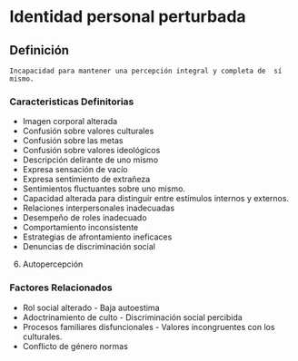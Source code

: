 # Identidad personal perturbada
## Definición
	Incapacidad para mantener una percepción integral y completa de  sí mismo.

### Caracteristicas Definitorias
- Imagen corporal alterada   
- Confusión sobre valores culturales   
- Confusión sobre las metas   
- Confusión sobre valores ideológicos   
- Descripción delirante de uno 
mismo   
- Expresa sensación de vacío   
- Expresa sentimiento de extrañeza   
- Sentimientos fluctuantes sobre uno 
mismo.    
- Capacidad alterada para 
distinguir entre estímulos 
internos y externos.   
- Relaciones interpersonales 
inadecuadas   
- Desempeño de roles inadecuado   
- Comportamiento inconsistente   
- Estrategias de afrontamiento 
ineficaces   
- Denuncias de discriminación social   
 
 
 
6. Autopercepción

### Factores Relacionados
- Rol social alterado  - Baja autoestima  
- Adoctrinamiento de culto  - Discriminación social percibida  
- Procesos familiares 
disfuncionales  - Valores incongruentes con los 
culturales.  
- Conflicto de género   normas

